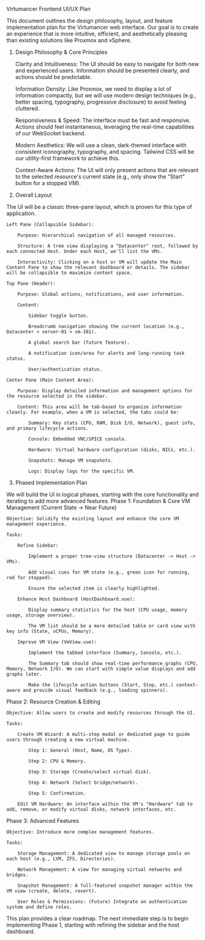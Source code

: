 Virtumancer Frontend UI/UX Plan

This document outlines the design philosophy, layout, and feature implementation plan for the Virtumancer web interface. Our goal is to create an experience that is more intuitive, efficient, and aesthetically pleasing than existing solutions like Proxmox and vSphere.
1. Design Philosophy & Core Principles

    Clarity and Intuitiveness: The UI should be easy to navigate for both new and experienced users. Information should be presented clearly, and actions should be predictable.

    Information Density: Like Proxmox, we need to display a lot of information compactly, but we will use modern design techniques (e.g., better spacing, typography, progressive disclosure) to avoid feeling cluttered.

    Responsiveness & Speed: The interface must be fast and responsive. Actions should feel instantaneous, leveraging the real-time capabilities of our WebSocket backend.

    Modern Aesthetics: We will use a clean, dark-themed interface with consistent iconography, typography, and spacing. Tailwind CSS will be our utility-first framework to achieve this.

    Context-Aware Actions: The UI will only present actions that are relevant to the selected resource's current state (e.g., only show the "Start" button for a stopped VM).

2. Overall Layout

The UI will be a classic three-pane layout, which is proven for this type of application.

    Left Pane (Collapsible Sidebar):

        Purpose: Hierarchical navigation of all managed resources.

        Structure: A tree view displaying a "Datacenter" root, followed by each connected Host. Under each Host, we'll list the VMs.

        Interactivity: Clicking on a host or VM will update the Main Content Pane to show the relevant dashboard or details. The sidebar will be collapsible to maximize content space.

    Top Pane (Header):

        Purpose: Global actions, notifications, and user information.

        Content:

            Sidebar toggle button.

            Breadcrumb navigation showing the current location (e.g., Datacenter > server-01 > vm-101).

            A global search bar (future feature).

            A notification icon/area for alerts and long-running task status.

            User/authentication status.

    Center Pane (Main Content Area):

        Purpose: Display detailed information and management options for the resource selected in the sidebar.

        Content: This area will be tab-based to organize information cleanly. For example, when a VM is selected, the tabs could be:

            Summary: Key stats (CPU, RAM, Disk I/O, Network), guest info, and primary lifecycle actions.

            Console: Embedded VNC/SPICE console.

            Hardware: Virtual hardware configuration (disks, NICs, etc.).

            Snapshots: Manage VM snapshots.

            Logs: Display logs for the specific VM.

3. Phased Implementation Plan

We will build the UI in logical phases, starting with the core functionality and iterating to add more advanced features.
Phase 1: Foundation & Core VM Management (Current State -> Near Future)

    Objective: Solidify the existing layout and enhance the core VM management experience.

    Tasks:

        Refine Sidebar:

            Implement a proper tree-view structure (Datacenter -> Host -> VMs).

            Add visual cues for VM state (e.g., green icon for running, red for stopped).

            Ensure the selected item is clearly highlighted.

        Enhance Host Dashboard (HostDashboard.vue):

            Display summary statistics for the host (CPU usage, memory usage, storage overview).

            The VM list should be a more detailed table or card view with key info (State, vCPUs, Memory).

        Improve VM View (VmView.vue):

            Implement the tabbed interface (Summary, Console, etc.).

            The Summary tab should show real-time performance graphs (CPU, Memory, Network I/O). We can start with simple value displays and add graphs later.

            Make the lifecycle action buttons (Start, Stop, etc.) context-aware and provide visual feedback (e.g., loading spinners).

Phase 2: Resource Creation & Editing

    Objective: Allow users to create and modify resources through the UI.

    Tasks:

        Create VM Wizard: A multi-step modal or dedicated page to guide users through creating a new virtual machine.

            Step 1: General (Host, Name, OS Type).

            Step 2: CPU & Memory.

            Step 3: Storage (Create/select virtual disk).

            Step 4: Network (Select bridge/network).

            Step 5: Confirmation.

        Edit VM Hardware: An interface within the VM's "Hardware" tab to add, remove, or modify virtual disks, network interfaces, etc.

Phase 3: Advanced Features

    Objective: Introduce more complex management features.

    Tasks:

        Storage Management: A dedicated view to manage storage pools on each host (e.g., LVM, ZFS, Directories).

        Network Management: A view for managing virtual networks and bridges.

        Snapshot Management: A full-featured snapshot manager within the VM view (create, delete, revert).

        User Roles & Permissions: (Future) Integrate an authentication system and define roles.

This plan provides a clear roadmap. The next immediate step is to begin implementing Phase 1, starting with refining the sidebar and the host dashboard.
